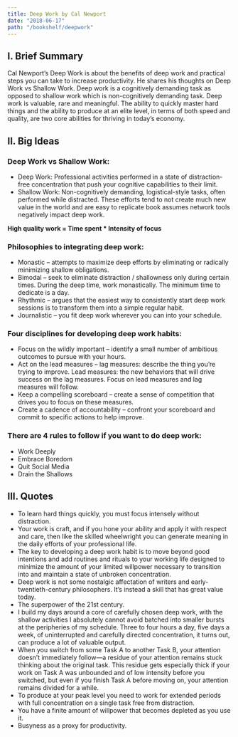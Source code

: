 ```yaml
---
title: Deep Work by Cal Newport
date: "2018-06-17"
path: "/bookshelf/deepwork"
---
```


## I. Brief Summary

Cal Newport’s Deep Work is about the benefits of deep work and practical steps you can take to increase productivity. He shares his thoughts on Deep Work vs Shallow Work. Deep work is a cognitively demanding task as opposed to shallow work which is non-cognitively demanding task. Deep work is valuable, rare and meaningful. The ability to quickly master hard things and the ability to produce at an elite level, in terms of both speed and quality, are two core abilities for thriving in today’s economy.

## II. Big Ideas

### Deep Work vs Shallow Work:
- Deep Work: Professional activities performed in a state of distraction-free concentration that push your cognitive capabilities to their limit.
- Shallow Work: Non-cognitively demanding, logistical-style tasks, often performed while distracted. These efforts tend to not create much new value in the world and are easy to replicate book assumes network tools negatively impact deep work.

**High quality work = Time spent * Intensity of focus**

### Philosophies to integrating deep work:
- Monastic – attempts to maximize deep efforts by eliminating or radically minimizing shallow obligations.
- Bimodal – seek to eliminate distraction / shallowness only during certain times. During the deep time, work monastically. The minimum time to dedicate is a day.
- Rhythmic – argues that the easiest way to consistently start deep work sessions is to transform them into a simple regular habit.
- Journalistic – you fit deep work wherever you can into your schedule.

### Four disciplines for developing deep work habits:
- Focus on the wildly important – identify a small number of ambitious outcomes to pursue with your hours.
- Act on the lead measures – lag measures: describe the thing you’re trying to improve. Lead measures: the new behaviors that will drive success on the lag measures. Focus on lead measures and lag measures will follow.
- Keep a compelling scoreboard – create a sense of competition that drives you to focus on these measures.
- Create a cadence of accountability – confront your scoreboard and commit to specific actions to help improve.

### There are 4 rules to follow if you want to do deep work:
- Work Deeply
- Embrace Boredom
- Quit Social Media
- Drain the Shallows

## III. Quotes

- To learn hard things quickly, you must focus intensely without distraction.
- Your work is craft, and if you hone your ability and apply it with respect and care, then like the skilled
wheelwright you can generate meaning in the daily efforts of your professional life.
- The key to developing a deep work habit is to move beyond good intentions and add routines and rituals
to your working life designed to minimize the amount of your limited willpower necessary to transition into
and maintain a state of unbroken concentration.
- Deep work is not some nostalgic affectation of writers and early-twentieth-century philosophers. It’s
instead a skill that has great value today.
- The superpower of the 21st century.
- I build my days around a core of carefully chosen deep work, with the shallow activities I absolutely
cannot avoid batched into smaller bursts at the peripheries of my schedule. Three to four hours a day, five days a week, of uninterrupted and carefully directed concentration, it turns out, can produce a lot of valuable output.
- When you switch from some Task A to another Task B, your attention doesn’t immediately follow—a residue of your attention remains stuck thinking about the original task. This residue gets especially thick if your work on Task A was unbounded and of low intensity before you switched, but even if you finish Task A before moving on, your attention remains divided for a while.
- To produce at your peak level you need to work for extended periods with full concentration on a single task free from distraction.
- You have a finite amount of willpower that becomes depleted as you use it.
- Busyness as a proxy for productivity.